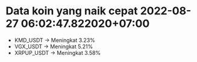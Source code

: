 # Data koin yang naik cepat 2022-08-27 06:02:47.822020+07:00

* KMD_USDT -> Meningkat 3.23%
* VGX_USDT -> Meningkat 5.21%
* XRPUP_USDT -> Meningkat 3.58%
